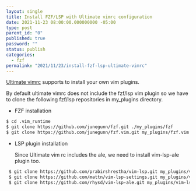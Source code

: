 ```yaml
---
layout: single
title: Install FZF/LSP with Ultimate vimrc configuration
date: 2021-11-23 08:00:00.000000000 -05:00
type: post
parent_id: "0"
published: true
password: ""
status: publish
categories:
  - fzf
permalink: "2021/11/23/install-fzf-lsp-ultimate-vimrc"
---
```


[Ultimate vimrc](https://github.com/amix/vimrc) supports to install your own vim plugins.

By default ultimate vimrc does not include the fzf/lsp vim plugin so we have to clone the following fzf/lsp repositories in my_plugins directory.

- FZF installation

```bash
$ cd .vim_runtime
$ git clone https://github.com/junegunn/fzf.git ./my_plugins/fzf
$ git clone https://github.com/junegunn/fzf.vim.git my_plugins/fzf.vim
```

- LSP plugin installation

  Since Ultimate vim rc includes the ale, we need to install vim-lsp-ale plugin too.

```bash
 $ git clone https://github.com/prabirshrestha/vim-lsp.git my_plugins/vim-lsp
 $ git clone https://github.com/mattn/vim-lsp-settings.git my_plugins/vim-lsp-settings
 $ git clone https://github.com/rhysd/vim-lsp-ale.git my_plugins/vim-lsp-ale
```
